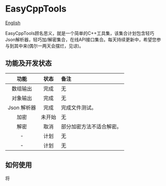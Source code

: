 # EasyCppTools

[English](README.md)

EasyCppTools顾名思义，就是一个简单的C++工具集，该集合计划包含轻巧Json解析器，轻巧加/解密集合，在线API接口集合。每天持续更新中，希望您参与到其中来(偶尔一两天会摆烂，见谅)。

## 功能及开发状态

| 功能 | 状态 | 备注 |
| :---: | :---: | :--- |
| 数组输出 | 完成 | 无 |
| 对象输出 | 完成 | 无 |
| Json 解析器 | 完成 | 完成文件测试。 |
| 加密 | 未开始 | 无 |
| 解密 | 取消 | 部分加密方法不适合解密。 |
| - | 计划 | 无 |
| - | 计划 | 无 |

## 如何使用

将